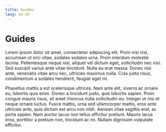 ```yaml
---
title: Guides
lang: en-US
---
```

# Guides

Lorem ipsum dolor sit amet, consectetur adipiscing elit. Proin nisi nisl, accumsan ut orci vitae, sodales sodales urna. Proin interdum molestie lacinia. Pellentesque neque nisi, aliquet vel dictum eget, sollicitudin nec nisi. Sed suscipit varius ante vitae tincidunt. Nulla eu erat massa. Donec nisi ante, venenatis vitae arcu nec, ultricies maximus nulla. Cras justo risus, condimentum a sodales hendrerit, feugiat eget mi.

Phasellus mattis a est scelerisque ultrices. Nam ante elit, viverra ac ornare eu, lobortis quis enim. Donec a tincidunt justo, quis lobortis sapien. Proin congue mauris risus, sit amet rhoncus nulla sollicitudin eu. Integer ut nisi et neque ornare luctus. Fusce mattis, urna sed ullamcorper mattis, eros ante ultricies ante, quis dictum est arcu non nibh. Aenean vitae sagittis erat, ac porta sapien. Nam auctor lacus non tellus efficitur pretium. Mauris lacus eros, porttitor a pretium non, tincidunt ac mi. Nullam dignissim vulputate efficitur.